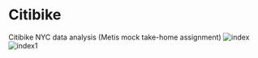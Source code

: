 # Citibike
Citibike NYC data analysis (Metis mock take-home assignment)
![index](https://raw.githubusercontent.com/K-Du/Citibike/master/index1.png)
![index1](https://raw.githubusercontent.com/K-Du/Citibike/master/index.png)
